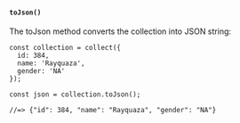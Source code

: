 #### ``toJson()``
The toJson method converts the collection into JSON string:
	
	const collection = collect({
	  id: 384,
	  name: 'Rayquaza',
	  gender: 'NA'
	});
	
	const json = collection.toJson();
	
	//=> {"id": 384, "name": "Rayquaza", "gender": "NA"}
	